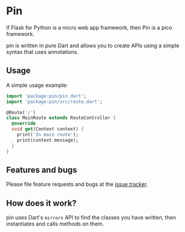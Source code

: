 # Pin

If Flask for Python is a micro web app framework, then Pin is a pico framework.

pin is written in pure Dart and allows you to create APIs using a simple syntax that uses annotations.

## Usage

A simple usage example:

```dart
import 'package:pin/pin.dart';
import 'package:pin/src/route.dart';

@Route('/')
class MainRoute extends RouteController {
  @override
  void get(Context context) {
    print('In main route');
    print(context.message);
  }
}
```

## Features and bugs

Please file feature requests and bugs at the [issue tracker][tracker].

[tracker]: http://example.com/issues/replaceme

## How does it work?

pin uses Dart's `mirrors` API to find the classes you have written, then  instantiates and calls methods on them.
